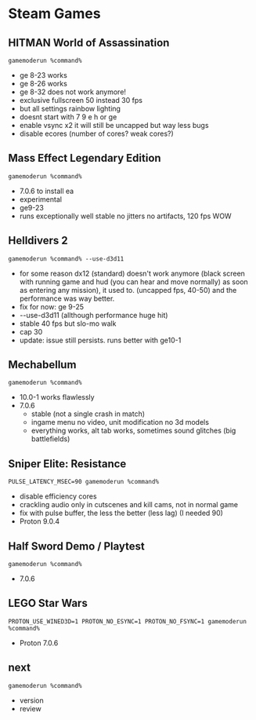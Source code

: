# Steam Games

## HITMAN World of Assassination
``gamemoderun %command%``
- ge 8-23 works
- ge 8-26 works
- ge 8-32 does not work anymore!
- exclusive fullscreen 50 instead 30 fps
- but all settings rainbow lighting
- doesnt start with 7 9 e h or ge
- enable vsync x2 it will still be uncapped but way less bugs
- disable ecores (number of cores? weak cores?)

## Mass Effect Legendary Edition
``gamemoderun %command%``
- 7.0.6 to install ea
- experimental
- ge9-23
- runs exceptionally well stable no jitters no artifacts, 120 fps WOW

## Helldivers 2
``gamemoderun %command% --use-d3d11``
- for some reason dx12 (standard) doesn't work anymore (black screen with running game and hud (you can hear and move normally) as soon as entering any mission), it used to. (uncapped fps, 40-50) and the performance was way better.
- fix for now: ge 9-25
- --use-d3d11 (allthough performance huge hit)
- stable 40 fps but slo-mo walk
- cap 30
- update: issue still persists. runs better with ge10-1

## Mechabellum
``gamemoderun %command%``
- 10.0-1 works flawlessly
- 7.0.6
  - stable (not a single crash in match)
  - ingame menu no video, unit modification no 3d models
  - everything works, alt tab works, sometimes sound glitches (big battlefields)

## Sniper Elite: Resistance
``PULSE_LATENCY_MSEC=90 gamemoderun %command%``
- disable efficiency cores
- crackling audio only in cutscenes and kill cams, not in normal game
- fix with pulse buffer, the less the better (less lag) (I needed 90)
- Proton 9.0.4

## Half Sword Demo / Playtest
``gamemoderun %command%``
- 7.0.6

## LEGO Star Wars
``PROTON_USE_WINED3D=1 PROTON_NO_ESYNC=1 PROTON_NO_FSYNC=1 gamemoderun %command%``
- Proton 7.0.6

## next
``gamemoderun %command%``
- version
- review
